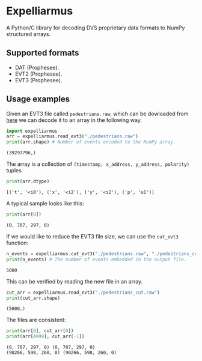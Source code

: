 # Expelliarmus 
A Python/C library for decoding DVS proprietary data formats to NumPy structured arrays.

## Supported formats
- DAT (Prophesee).
- EVT2 (Prophesee).
- EVT3 (Prophesee). 

## Usage examples
Given an EVT3 file called `pedestrians.raw`, which can be dowloaded from [here](https://dataset.prophesee.ai/index.php/s/fB7xvMpE136yakl/download) we can decode it to an array in the following way. 


```python
import expelliarmus
arr = expelliarmus.read_evt3("./pedestrians.raw")
print(arr.shape) # Number of events encoded to the NumPy array.
```

    (39297796,)


The array is a collection of `(timestamp, x_address, y_address, polarity)` tuples. 


```python
print(arr.dtype)
```

    [('t', '<i8'), ('x', '<i2'), ('y', '<i2'), ('p', 'u1')]


A typical sample looks like this:


```python
print(arr[0])
```

    (0, 707, 297, 0)


If we would like to reduce the EVT3 file size, we can use the `cut_evt3` function:


```python
n_events = expelliarmus.cut_evt3("./pedestrians.raw", "./pedestrians_cut.raw", max_nevents=5000)
print(n_events) # The number of events embedded in the output file.
```

    5000


This can be verified by reading the new file in an array.


```python
cut_arr = expelliarmus.read_evt3("./pedestrians_cut.raw")
print(cut_arr.shape)
```

    (5000,)


The files are consistent:


```python
print(arr[0], cut_arr[0])
print(arr[4999], cut_arr[-1])
```

    (0, 707, 297, 0) (0, 707, 297, 0)
    (90266, 598, 260, 0) (90266, 598, 260, 0)

